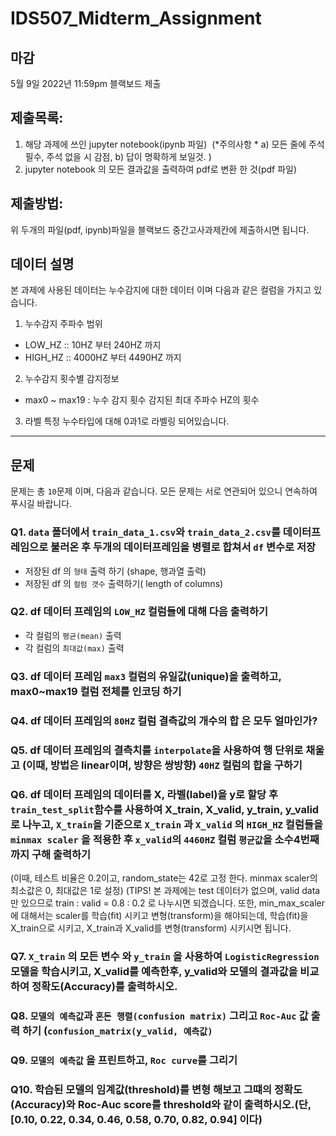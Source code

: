 # IDS507_Midterm_Assignment

## 마감 
 5월 9일 2022년 11:59pm 블랙보드 제출

## 제출목록:
 1. 해당 과제에 쓰인 jupyter notebook(ipynb 파일)  (*주의사항 * a) 모든 줄에 주석 필수, 주석 없을 시 감점, b) 답이 명확하게 보일것. ) 
 2. jupyter notebook 의 모든 결과값을 출력하여 pdf로 변환 한 것(pdf 파일)

## 제출방법:
 위 두개의 파일(pdf, ipynb)파일을 블랙보드 중간고사과제칸에 제출하시면 됩니다.

## 데이터 설명 
본 과제에 사용된 데이터는 누수감지에 대한 데이터 이며 다음과 같은 컬럼을 가지고 있습니다.  

1. 누수감지 주파수 범위 
- LOW_HZ :: 10HZ 부터 240HZ 까지 
- HIGH_HZ :: 4000HZ 부터  4490HZ 까지 

2. 누수감지 횟수별 감지정보 
- max0 ~ max19 :  누수 감지 횟수 감지된 최대 주파수 HZ의 횟수 

3. 라벨
특정 누수타입에 대해 0과1로 라벨링 되어있습니다.

---
## 문제 

문제는 총 `10`문제 이며, 다음과 같습니다. 모든 문제는 서로 연관되어 있으니 연속하여 푸시길 바랍니다. 

### Q1. `data` 폴더에서 `train_data_1.csv`와 `train_data_2.csv`를 데이터프레임으로 불러온 후 두개의 데이터프레임을 병렬로 합쳐서 `df` 변수로 저장  
- 저장된 df 의 `형태` 출력 하기 (shape, 행과열 출력)
- 저장된 df 의 `컬럼 갯수` 출력하기( length of columns)

### Q2. df 데이터 프레임의 `LOW_HZ` 컬럼들에 대해 다음 출력하기 
- 각 컬럼의 `평균(mean)` 출력
- 각 컬럼의 `최대값(max)` 출력

### Q3. df 데이터 프레임 `max3` 컬럼의 유일값(unique)을 출력하고, max0~max19 컬럼 전체를 인코딩 하기

### Q4. df 데이터 프레임의 `80HZ` 컬럼  결측값의 개수의 합 은 모두 얼마인가? 

### Q5. df 데이터 프레임의 결측치를 `interpolate`을 사용하여 행 단위로 채울고 (이때, 방법은 linear이며, 방향은 쌍방향) `40HZ` 컬럼의 합을 구하기 

### Q6. df 데이터 프레임의 데이터를 X, 라벨(label)을 y로 할당 후 `train_test_split`함수를 사용하여 X_train, X_valid, y_train, y_valid 로 나누고, `X_train`을 기준으로 `X_train` 과 `X_valid` 의 `HIGH_HZ` 컬럼들을 `minmax scaler` 을 적용한 후 `x_valid`의 `4460HZ` 컬럼 `평균값`을 소수4번째 까지 구해 출력하기 
(이때, 테스트 비율은 0.2이고, random_state는 42로 고정 한다. minmax scaler의 최소값은 0, 최대값은 1로 설정)
(TIPS! 본 과제에는 test 데이터가 없으며, valid data만 있으므로 train : valid = 0.8 : 0.2 로 나누시면 되겠습니다.
또한,  min_max_scaler에 대해서는  scaler를 학습(fit) 시키고 변형(transform)을 해야되는데, 학습(fit)을 X_train으로 시키고, X_train과 X_valid를 변형(transform) 시키시면 됩니다. 

### Q7. `X_train` 의 **모든 변수** 와 `y_train` 을 사용하여 `LogisticRegression` 모델을 학습시키고, X_valid를 예측한후, y_valid와 모델의 결과값을 비교하여 정확도(Accuracy)를 출력하시오. 

### Q8. `모델의 예측값`과  `혼돈 행렬(confusion matrix)` 그리고 `Roc-Auc` 값 출력 하기 (`confusion_matrix(y_valid, 예측값)`

### Q9. `모델의 예측값` 을 프린트하고, `Roc curve`를 그리기

### Q10. 학습된 모델의 임계값(threshold)를 변형 해보고 그떄의 정확도(Accuracy)와 Roc-Auc score를 threshold와 같이 출력하시오.(단, [0.10, 0.22, 0.34, 0.46, 0.58, 0.70, 0.82, 0.94] 이다) 
